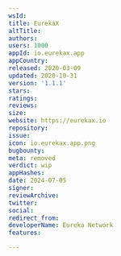 ```yaml
---
wsId: 
title: EurekaX
altTitle: 
authors: 
users: 1000
appId: io.eurekax.app
appCountry: 
released: 2020-03-09
updated: 2020-10-31
version: '1.1.1'
stars: 
ratings: 
reviews: 
size: 
website: https://eurekax.io
repository: 
issue: 
icon: io.eurekax.app.png
bugbounty: 
meta: removed
verdict: wip
appHashes: 
date: 2024-07-05
signer: 
reviewArchive: 
twitter: 
social: 
redirect_from: 
developerName: Eureka Network
features: 

---
```



